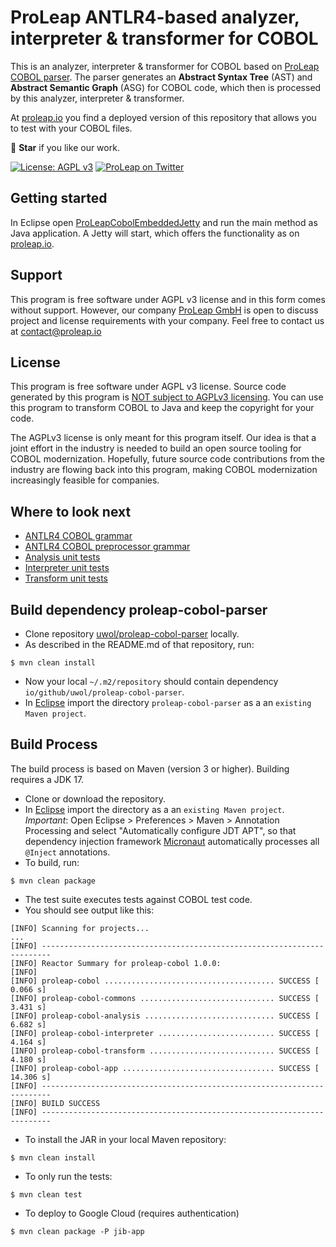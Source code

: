 ProLeap ANTLR4-based analyzer, interpreter & transformer for COBOL
==================================================================

This is an analyzer, interpreter & transformer for COBOL based on [ProLeap COBOL parser](https://github.com/uwol/proleap-cobol-parser). The parser generates an **Abstract Syntax Tree** (AST) and **Abstract Semantic Graph** (ASG) for COBOL code, which then is processed by this analyzer, interpreter & transformer.

At [proleap.io](https://www.proleap.io/) you find a deployed version of this repository that allows you to test with your COBOL files.

💫 **Star** if you like our work.

[![License: AGPL v3](https://img.shields.io/badge/License-AGPL%20v3-blue.svg)](https://www.gnu.org/licenses/agpl-3.0)
[![ProLeap on Twitter](https://img.shields.io/twitter/follow/proleap_io.svg?style=social&label=Follow)](https://twitter.com/proleap_io)


Getting started
---------------

In Eclipse open [ProLeapCobolEmbeddedJetty](proleap-cobol-app/src/main/java/io/proleap/cobol/ProLeapCobolEmbeddedJetty.java) and run the main method as Java application. A Jetty will start, which offers the functionality as on [proleap.io](https://www.proleap.io/).


Support
-------

This program is free software under AGPL v3 license and in this form comes without support. However, our company [ProLeap GmbH](https://www.proleap.io/imprint) is open to discuss project and license requirements with your company. Feel free to contact us at contact@proleap.io


License
-------

This program is free software under AGPL v3 license. Source code generated by this program is [NOT subject to AGPLv3 licensing](https://www.gnu.org/licenses/gpl-faq.html#WhatCaseIsOutputGPL). You can use this program to transform COBOL to Java and keep the copyright for your code.

The AGPLv3 license is only meant for this program itself. Our idea is that a joint effort in the industry is needed to build an open source tooling for COBOL modernization. Hopefully, future source code contributions from the industry are flowing back into this program, making COBOL modernization increasingly feasible for companies.


Where to look next
------------------

- [ANTLR4 COBOL grammar](https://github.com/uwol/proleap-cobol-parser/tree/master/src/main/antlr4/io/proleap/cobol/Cobol.g4)
- [ANTLR4 COBOL preprocessor grammar](https://github.com/uwol/proleap-cobol-parser/tree/master/src/main/antlr4/io/proleap/cobol/CobolPreprocessor.g4)
- [Analysis unit tests](proleap-cobol-analysis/src/test/java/io/proleap/cobol/analysis)
- [Interpreter unit tests](proleap-cobol-interpreter/src/test/java/io/proleap/cobol/interpreter)
- [Transform unit tests](proleap-cobol-transform/src/test/java/io/proleap/cobol/transform)


Build dependency proleap-cobol-parser
-------------------------------------

* Clone repository [uwol/proleap-cobol-parser](https://github.com/uwol/proleap-cobol-parser) locally.
* As described in the README.md of that repository, run:

```
$ mvn clean install
```

* Now your local `~/.m2/repository` should contain dependency `io/github/uwol/proleap-cobol-parser`.
* In [Eclipse](https://eclipse.org) import the directory `proleap-cobol-parser` as a an `existing Maven project`.


Build Process
-------------

The build process is based on Maven (version 3 or higher). Building requires a JDK 17.

* Clone or download the repository.
* In [Eclipse](https://eclipse.org) import the directory as a an `existing Maven project`. *Important*: Open Eclipse > Preferences > Maven > Annotation Processing and select "Automatically configure JDT APT", so that dependency injection framework [Micronaut](https://micronaut.io/) automatically processes all `@Inject` annotations.
* To build, run:

```
$ mvn clean package
```

* The test suite executes tests against COBOL test code.
* You should see output like this:

```
[INFO] Scanning for projects...
...
[INFO] ------------------------------------------------------------------------
[INFO] Reactor Summary for proleap-cobol 1.0.0:
[INFO] 
[INFO] proleap-cobol ...................................... SUCCESS [  0.066 s]
[INFO] proleap-cobol-commons .............................. SUCCESS [  3.431 s]
[INFO] proleap-cobol-analysis ............................. SUCCESS [  6.682 s]
[INFO] proleap-cobol-interpreter .......................... SUCCESS [  4.164 s]
[INFO] proleap-cobol-transform ............................ SUCCESS [  4.180 s]
[INFO] proleap-cobol-app .................................. SUCCESS [ 14.306 s]
[INFO] ------------------------------------------------------------------------
[INFO] BUILD SUCCESS
[INFO] ------------------------------------------------------------------------
```

* To install the JAR in your local Maven repository:

```
$ mvn clean install
```

* To only run the tests:

```
$ mvn clean test
```

* To deploy to Google Cloud (requires authentication)

```
$ mvn clean package -P jib-app
```
